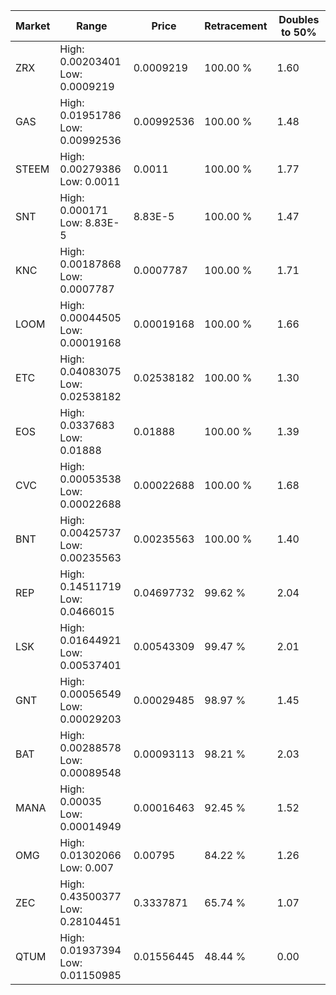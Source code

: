 | Market | Range | Price| Retracement | Doubles to 50% |
| --- | --- | --- | --- | --- |
| ZRX | High: 0.00203401<br />Low: 0.0009219 | 0.0009219 | 100.00 % | 1.60 |
| GAS | High: 0.01951786<br />Low: 0.00992536 | 0.00992536 | 100.00 % | 1.48 |
| STEEM | High: 0.00279386<br />Low: 0.0011 | 0.0011 | 100.00 % | 1.77 |
| SNT | High: 0.000171<br />Low: 8.83E-5 | 8.83E-5 | 100.00 % | 1.47 |
| KNC | High: 0.00187868<br />Low: 0.0007787 | 0.0007787 | 100.00 % | 1.71 |
| LOOM | High: 0.00044505<br />Low: 0.00019168 | 0.00019168 | 100.00 % | 1.66 |
| ETC | High: 0.04083075<br />Low: 0.02538182 | 0.02538182 | 100.00 % | 1.30 |
| EOS | High: 0.0337683<br />Low: 0.01888 | 0.01888 | 100.00 % | 1.39 |
| CVC | High: 0.00053538<br />Low: 0.00022688 | 0.00022688 | 100.00 % | 1.68 |
| BNT | High: 0.00425737<br />Low: 0.00235563 | 0.00235563 | 100.00 % | 1.40 |
| REP | High: 0.14511719<br />Low: 0.0466015 | 0.04697732 | 99.62 % | 2.04 |
| LSK | High: 0.01644921<br />Low: 0.00537401 | 0.00543309 | 99.47 % | 2.01 |
| GNT | High: 0.00056549<br />Low: 0.00029203 | 0.00029485 | 98.97 % | 1.45 |
| BAT | High: 0.00288578<br />Low: 0.00089548 | 0.00093113 | 98.21 % | 2.03 |
| MANA | High: 0.00035<br />Low: 0.00014949 | 0.00016463 | 92.45 % | 1.52 |
| OMG | High: 0.01302066<br />Low: 0.007 | 0.00795 | 84.22 % | 1.26 |
| ZEC | High: 0.43500377<br />Low: 0.28104451 | 0.3337871 | 65.74 % | 1.07 |
| QTUM | High: 0.01937394<br />Low: 0.01150985 | 0.01556445 | 48.44 % | 0.00 |
